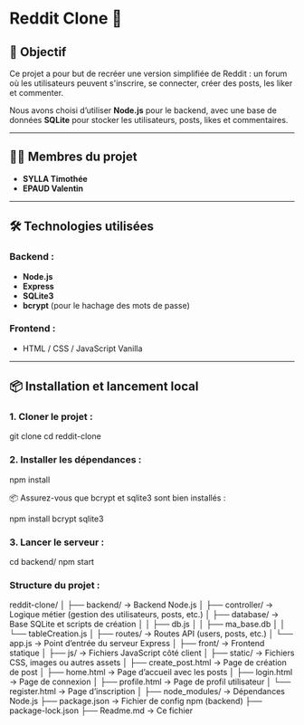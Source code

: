 # Reddit Clone 🧡

## 🎯 Objectif

Ce projet a pour but de recréer une version simplifiée de Reddit : un forum où les utilisateurs peuvent s'inscrire, se connecter, créer des posts, les liker et commenter.

Nous avons choisi d’utiliser **Node.js** pour le backend, avec une base de données **SQLite** pour stocker les utilisateurs, posts, likes et commentaires.

---

## 👨‍💻 Membres du projet

- **SYLLA Timothée**
- **EPAUD Valentin**

---

## 🛠 Technologies utilisées

### Backend :
- **Node.js**
- **Express**
- **SQLite3**
- **bcrypt** (pour le hachage des mots de passe)

### Frontend :
- HTML / CSS / JavaScript Vanilla

---

## 📦 Installation et lancement local

### 1. Cloner le projet :

git clone <url-du-repo>
cd reddit-clone

### 2. Installer les dépendances : 

npm install 

📦 Assurez-vous que bcrypt et sqlite3 sont bien installés :

npm install bcrypt sqlite3

### 3. Lancer le serveur :

cd backend/
npm start


### Structure du projet : 

reddit-clone/
│
├── backend/                          → Backend Node.js
│   ├── controller/                   → Logique métier (gestion des utilisateurs, posts, etc.)
│   ├── database/                     → Base SQLite et scripts de création
│   │   ├── db.js
│   │   ├── ma_base.db
│   │   └── tableCreation.js
│   ├── routes/                       → Routes API (users, posts, etc.)
│   └── app.js                        → Point d’entrée du serveur Express
│
├── front/                            → Frontend statique
│   ├── js/                           → Fichiers JavaScript côté client
│   ├── static/                       → Fichiers CSS, images ou autres assets
│   ├── create_post.html              → Page de création de post
│   ├── home.html                     → Page d’accueil avec les posts
│   ├── login.html                    → Page de connexion
│   ├── profile.html                  → Page de profil utilisateur
│   └── register.html                 → Page d’inscription
│
├── node_modules/                     → Dépendances Node.js
├── package.json                      → Fichier de config npm (backend)
├── package-lock.json
├── Readme.md                         → Ce fichier
